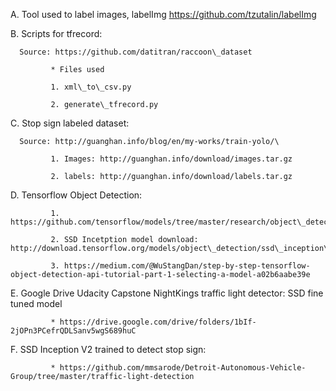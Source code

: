 A. Tool used to label images, labelImg https://github.com/tzutalin/labelImg


B. Scripts for tfrecord:       

      Source: https://github.com/datitran/raccoon\_dataset 

             * Files used 

             1. xml\_to\_csv.py 

             2. generate\_tfrecord.py


C. Stop sign labeled dataset: 

      Source: http://guanghan.info/blog/en/my-works/train-yolo/\

             1. Images: http://guanghan.info/download/images.tar.gz 

             2. labels: http://guanghan.info/download/labels.tar.gz


D. Tensorflow Object Detection: 

             1. https://github.com/tensorflow/models/tree/master/research/object\_detection

             2. SSD Incetption model download: http://download.tensorflow.org/models/object\_detection/ssd\_inception\_v2\_coco\_2017\_11\_17.tar.gz

             3. https://medium.com/@WuStangDan/step-by-step-tensorflow-object-detection-api-tutorial-part-1-selecting-a-model-a02b6aabe39e


E. Google Drive Udacity Capstone NightKings traffic light detector: SSD fine tuned model 

             * https://drive.google.com/drive/folders/1bIf-2jOPn3PCefrQDLSanv5wgS689huC


F. SSD Inception V2 trained to detect stop sign: 

             * https://github.com/mmsarode/Detroit-Autonomous-Vehicle-Group/tree/master/traffic-light-detection
